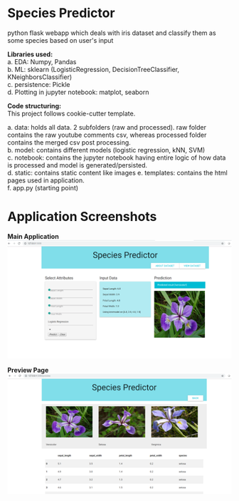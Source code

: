 # Species Predictor
python flask webapp which deals with iris dataset and classify them as some species based on user's input

**Libraries used:**  
a. EDA: Numpy, Pandas  
b. ML: sklearn (LogisticRegression, DecisionTreeClassifier, KNeighborsClassifier)  
c. persistence: Pickle  
d. Plotting in jupyter notebook: matplot, seaborn


**Code structuring:**  
This project follows cookie-cutter template.  

a. data: holds all data. 2 subfolders (raw and processed). raw folder contains the raw youtube comments csv, whereas processed folder contains the merged csv post processing.  
b. model: contains different models (logistic regression, kNN, SVM)  
c. notebook: contains the jupyter notebook having entire logic of how data is processed and model is generated/persisted.  
d. static: contains static content like images 
e. templates: contains the html pages used in application.  
f. app.py (starting point)  


# Application Screenshots  

**Main Application**  
![Alt text](./screenshots/main_app.png?raw=true "Home Page")  


**Preview Page**  
![Alt text](./screenshots/preview_page.png?raw=true "Home Page") 
